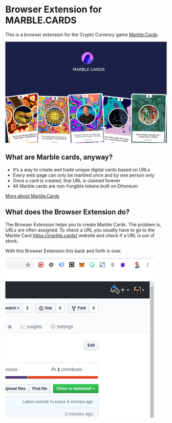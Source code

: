 Browser Extension for MARBLE.CARDS
======

This is a browser extension for the Crypto Currency game [Marble.Cards](https://marble.cards/).

![Preview](preview/store-01.png)

What are Marble cards, anyway?
------

- It’s a way to create and trade unique digital cards based on URLs
- Every web page can only be marbled once and by one person only
- Once a card is created, that URL is claimed forever
- All Marble cards are non-fungible tokens built on Ethereum

[More about Marble.Cards](https://marble.cards/)

What does the Browser Extension do?
------

The Browser Extension helps you to create Marble Cards. The problem is, URLs are often assigned.
To check a URL you usually have to go to the Marble Card https://marble.cards/ website and check if a URL is out of stock.

With this Browser Extension this back and forth is over.

![Preview](preview/preview.gif)

